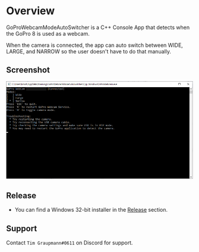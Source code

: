 # Overview

GoProWebcamModeAutoSwitcher is a C++ Console App that detects when the GoPro 8 is used as a webcam.

When the camera is connected, the app can auto switch between WIDE, LARGE, and NARROW so the user doesn't have to do that manually.

## Screenshot

![image_1](images/image_1.png)

## Release

* You can find a Windows 32-bit installer in the [Release](https://github.com/tgraupmann/Cpp_WindowsGoProWebcam/releases/tag/1.0) section.

## Support

Contact `Tim Graupmann#0611` on Discord for support.
